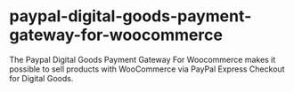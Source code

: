 # paypal-digital-goods-payment-gateway-for-woocommerce
The Paypal Digital Goods Payment Gateway For Woocommerce makes it possible to sell products with WooCommerce via PayPal Express Checkout for Digital Goods.
